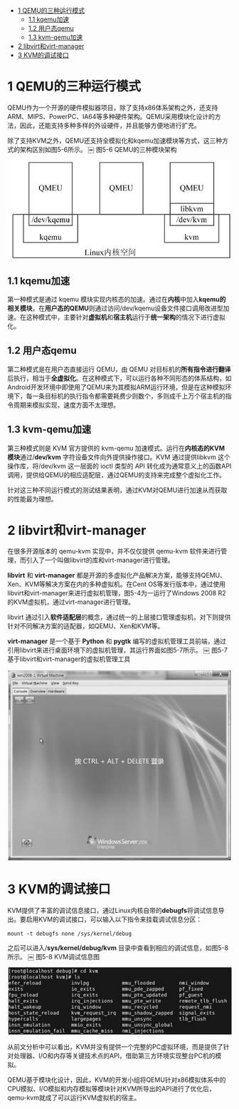 
<!-- @import "[TOC]" {cmd="toc" depthFrom=1 depthTo=6 orderedList=false} -->

<!-- code_chunk_output -->

- [1 QEMU的三种运行模式](#1-qemu的三种运行模式)
  - [1.1 kqemu加速](#11-kqemu加速)
  - [1.2 用户态qemu](#12-用户态qemu)
  - [1.3 kvm\-qemu加速](#13-kvm-qemu加速)
- [2 libvirt和virt\-manager](#2-libvirt和virt-manager)
- [3 KVM的调试接口](#3-kvm的调试接口)

<!-- /code_chunk_output -->

# 1 QEMU的三种运行模式

QEMU作为一个开源的硬件模拟器项目，除了支持x86体系架构之外，还支持ARM、MIPS、PowerPC、IA64等多种硬件架构。QEMU采用模块化设计的方法，因此，还能支持多种多样的外设硬件，并且能够方便地进行扩充。

除了支持KVM之外，QEMU还支持全模拟化和kqemu加速模块等方式，这三种方式的架构区别如图5\-6所示。
￼
图5-6 QEMU的三种模块架构

![2019-07-05-22-33-03.png](./images/2019-07-05-22-33-03.png)

## 1.1 kqemu加速

第一种模式是通过 kqemu 模块实现内核态的加速。通过在**内核**中加入**kqemu的相关模块**，在**用户态的QEMU**则通过访问/dev/kqemu设备文件接口调用改进型加速。在这种模式中，主要针对**虚拟机**和**宿主机**运行于**统一架构**的情况下进行虚拟化。

## 1.2 用户态qemu

第二种模式是在用户态直接运行 QEMU，由 QEMU 对目标机的**所有指令进行翻译**后执行，相当于**全虚拟化**。在这种模式下，可以运行各种不同形态的体系结构，如Android开发环境中即使用了QEMU来为其模拟ARM运行环境，但是在这种模拟环境下，每一条目标机的执行指令都需要耗费少则数个，多则成千上万个宿主机的指令周期来模拟实现，速度方面不太理想。

## 1.3 kvm\-qemu加速

第三种模式则是 KVM 官方提供的 kvm\-qemu 加速模式。运行在**内核态的KVM 模块**通过/**dev/kvm** 字符设备文件向外提供操作接口。KVM 通过提供libkvm 这个操作库，将/dev/kvm 这一层面的 ioctl 类型的 API 转化成为通常意义上的函数API调用，提供给QEMU的相应适配层，通过QEMU的支持来完成整个虚拟化工作。

针对这三种不同运行模式的测试结果表明，通过KVM对QEMU进行加速从而获取的性能最为理想。

# 2 libvirt和virt\-manager

在很多开源版本的 qemu\-kvm 实现中，并不仅仅提供 qemu\-kvm 软件来进行管理，而引入了一个叫做libvirt的库和virt\-manager进行管理。

**libvirt** 和 **virt\-manager** 都是开源的多虚拟化产品解决方案，能够支持QEMU、Xen、KVM等解决方案在内的多种虚拟机。在Cent OS等发行版本中，通过使用libvirt和virt\-manager来进行虚拟机管理，图5\-4为一运行了Windows 2008 R2的KVM虚拟机，通过virt\-manager进行管理。

libvirt 通过引入**软件适配层**的概念，通过统一的上层接口管理虚拟机，对下则提供针对不同解决方案的适配器，如QEMU、Xen和KVM等。

**virt\-manager** 是一个基于 **Python** 和 **pygtk** 编写的虚拟机管理工具前端，通过引用libvirt来进行桌面环境下的虚拟机管理，其运行界面如图5-7所示。
￼
图5-7 基于libvirt和virt-manager的虚拟机管理工具

![2019-07-05-22-34-28.png](./images/2019-07-05-22-34-28.png)

# 3 KVM的调试接口

KVM提供了丰富的调试信息接口，通过Linux内核自带的**debugfs**将调试信息导出。要启用KVM的调试接口，可以输入以下指令来挂载调试信息分区：

```
mount -t debugfs none /sys/kernel/debug
```

之后可以进入/**sys/kernel/debug/kvm** 目录中查看到相应的调试信息，如图5\-8所示。
￼
图5-8 KVM调试信息图

![2019-07-05-22-35-03.png](./images/2019-07-05-22-35-03.png)

从前文分析中可以看出，KVM并没有提供一个完整的PC虚拟环境，而是提供了针对处理器、I/O和内存等关键技术点的API，借助第三方环境实现整台PC机的模拟。

QEMU基于模块化设计，因此，KVM的开发小组将QEMU针对x86模拟体系中的CPU模拟、I/O模拟和内存模拟等模块针对KVM所导出的API进行了优化后，qemu\-kvm就成了可以运行KVM虚拟机的宿主。